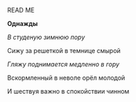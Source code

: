 READ ME

**Однажды**

_В студеную зимнюю пору_

Сижу за решеткой в темнице смырой

_Гляжу поднимается медленно в гору_

Вскормленный в неволе орёл молодой

И шествуя важно в спокойствии чинном